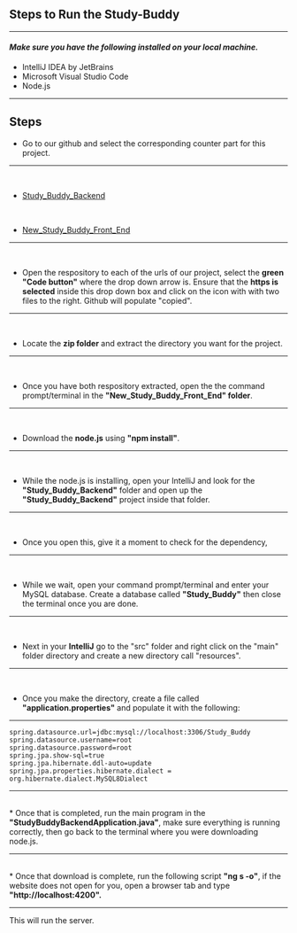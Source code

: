 ## Steps to Run the Study-Buddy

---

#### *Make sure you have the following installed on your local machine.*
- IntelliJ IDEA by JetBrains
- Microsoft Visual Studio Code
- Node.js

---

## Steps


* Go to our github and select the corresponding counter part for this project.

 --- 
<br> 
  
* [Study_Buddy_Backend](https://github.com/Revature-Capstone-1349/Study_Buddy_Backend)

  
<br>

* [New_Study_Buddy_Front_End](https://github.com/Revature-Capstone-1349/New_Study_Buddy_Front_End)

---

<br>

* Open the respository to each of the urls of our project, select the <strong>green "Code button"</strong> where the drop down arrow is.  Ensure that the <strong>https is selected</strong> inside this drop down box and click on the icon with with two files to the right. Github will populate "copied".

---
<br>

* Locate the <strong>zip folder</strong> and extract the directory you want for the project. 

---
<br>

* Once you have both respository extracted, open the the command prompt/terminal in the <strong>"New_Study_Buddy_Front_End" folder</strong>.
  
---  
<br>

* Download the <strong>node.js</strong> using <strong>"npm install"</strong>.

---

<br>

* While the node.js is installing, open your IntelliJ and look for the <strong>"Study_Buddy_Backend"</strong> folder and open up the <strong>"Study_Buddy_Backend"</strong> project inside that folder.

---

<br>

* Once you open this, give it a moment to check for the dependency,

---

<br>

* While we wait, open your command prompt/terminal and enter your MySQL database. Create a database called <strong>"Study_Buddy"</strong> then close the terminal once you are done.

---

<br>
  
* Next in your <strong>IntelliJ</strong> go to the "src" folder and right click on the "main" folder directory and create a new directory call "resources".

---

<br>

*  Once you make the directory, create a file called <strong>"application.properties"</strong> and populate it with the following:
  
***

```
spring.datasource.url=jdbc:mysql://localhost:3306/Study_Buddy
spring.datasource.username=root
spring.datasource.password=root
spring.jpa.show-sql=true
spring.jpa.hibernate.ddl-auto=update
spring.jpa.properties.hibernate.dialect = org.hibernate.dialect.MySQL8Dialect
```

***

<br>
* Once that is completed, run the main program in the <strong>"StudyBuddyBackendApplication.java"</strong>, make sure everything is running correctly, then go back to the terminal where you were downloading node.js.
  
---

<br>
* Once that download is complete, run the following script <strong>"ng s -o"</strong>, if the website does not open for you, open a browser tab and type <strong>"http://localhost:4200".</strong>

---

This will run the server.


